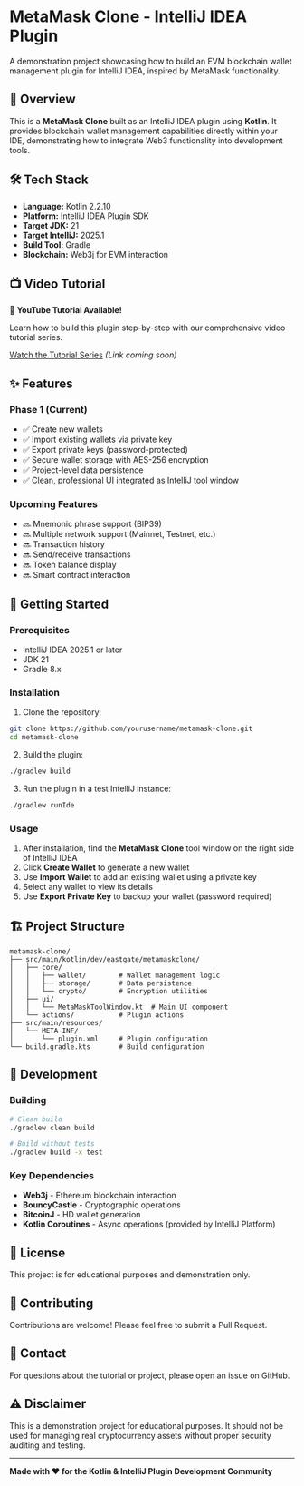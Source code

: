 # MetaMask Clone - IntelliJ IDEA Plugin

A demonstration project showcasing how to build an EVM blockchain wallet management plugin for IntelliJ IDEA, inspired by MetaMask functionality.

## 🎯 Overview

This is a **MetaMask Clone** built as an IntelliJ IDEA plugin using **Kotlin**. It provides blockchain wallet management capabilities directly within your IDE, demonstrating how to integrate Web3 functionality into development tools.

## 🛠️ Tech Stack

- **Language:** Kotlin 2.2.10
- **Platform:** IntelliJ IDEA Plugin SDK
- **Target JDK:** 21
- **Target IntelliJ:** 2025.1
- **Build Tool:** Gradle
- **Blockchain:** Web3j for EVM interaction

## 📺 Video Tutorial

🎥 **YouTube Tutorial Available!** 

Learn how to build this plugin step-by-step with our comprehensive video tutorial series.

[Watch the Tutorial Series](#) *(Link coming soon)*

## ✨ Features

### Phase 1 (Current)
- ✅ Create new wallets
- ✅ Import existing wallets via private key
- ✅ Export private keys (password-protected)
- ✅ Secure wallet storage with AES-256 encryption
- ✅ Project-level data persistence
- ✅ Clean, professional UI integrated as IntelliJ tool window

### Upcoming Features
- 🔜 Mnemonic phrase support (BIP39)
- 🔜 Multiple network support (Mainnet, Testnet, etc.)
- 🔜 Transaction history
- 🔜 Send/receive transactions
- 🔜 Token balance display
- 🔜 Smart contract interaction

## 🚀 Getting Started

### Prerequisites
- IntelliJ IDEA 2025.1 or later
- JDK 21
- Gradle 8.x

### Installation

1. Clone the repository:
```bash
git clone https://github.com/yourusername/metamask-clone.git
cd metamask-clone
```

2. Build the plugin:
```bash
./gradlew build
```

3. Run the plugin in a test IntelliJ instance:
```bash
./gradlew runIde
```

### Usage

1. After installation, find the **MetaMask Clone** tool window on the right side of IntelliJ IDEA
2. Click **Create Wallet** to generate a new wallet
3. Use **Import Wallet** to add an existing wallet using a private key
4. Select any wallet to view its details
5. Use **Export Private Key** to backup your wallet (password required)

## 🏗️ Project Structure

```
metamask-clone/
├── src/main/kotlin/dev/eastgate/metamaskclone/
│   ├── core/
│   │   ├── wallet/        # Wallet management logic
│   │   ├── storage/       # Data persistence
│   │   └── crypto/        # Encryption utilities
│   ├── ui/
│   │   └── MetaMaskToolWindow.kt  # Main UI component
│   └── actions/           # Plugin actions
├── src/main/resources/
│   └── META-INF/
│       └── plugin.xml     # Plugin configuration
└── build.gradle.kts       # Build configuration
```

## 🔧 Development

### Building
```bash
# Clean build
./gradlew clean build

# Build without tests
./gradlew build -x test
```

### Key Dependencies
- **Web3j** - Ethereum blockchain interaction
- **BouncyCastle** - Cryptographic operations
- **BitcoinJ** - HD wallet generation
- **Kotlin Coroutines** - Async operations (provided by IntelliJ Platform)

## 📝 License

This project is for educational purposes and demonstration only.

## 🤝 Contributing

Contributions are welcome! Please feel free to submit a Pull Request.

## 📧 Contact

For questions about the tutorial or project, please open an issue on GitHub.

## ⚠️ Disclaimer

This is a demonstration project for educational purposes. It should not be used for managing real cryptocurrency assets without proper security auditing and testing.

---

**Made with ❤️ for the Kotlin & IntelliJ Plugin Development Community**